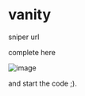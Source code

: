 # vanity
sniper url

complete here 

![image](https://github.com/user-attachments/assets/b280f864-56d4-4cc7-b391-c871791a829e)


and start the code ;).
